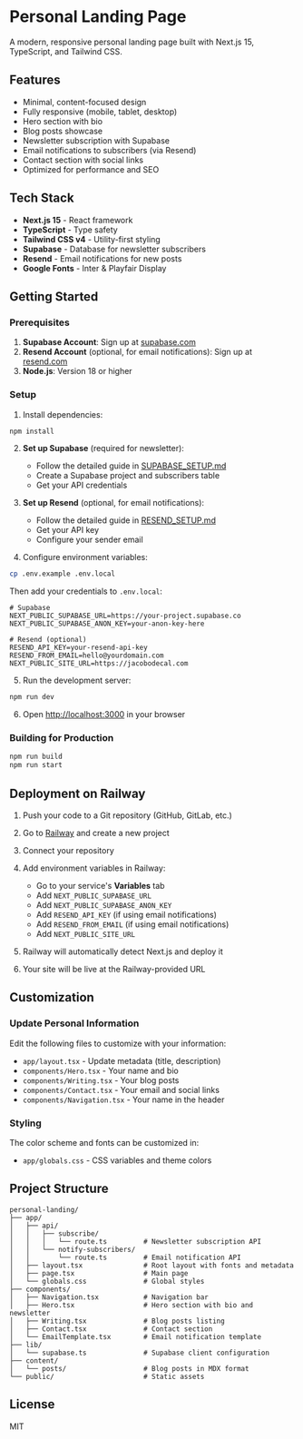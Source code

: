 # Personal Landing Page

A modern, responsive personal landing page built with Next.js 15, TypeScript, and Tailwind CSS.

## Features

- Minimal, content-focused design
- Fully responsive (mobile, tablet, desktop)
- Hero section with bio
- Blog posts showcase
- Newsletter subscription with Supabase
- Email notifications to subscribers (via Resend)
- Contact section with social links
- Optimized for performance and SEO

## Tech Stack

- **Next.js 15** - React framework
- **TypeScript** - Type safety
- **Tailwind CSS v4** - Utility-first styling
- **Supabase** - Database for newsletter subscribers
- **Resend** - Email notifications for new posts
- **Google Fonts** - Inter & Playfair Display

## Getting Started

### Prerequisites

1. **Supabase Account**: Sign up at [supabase.com](https://supabase.com)
2. **Resend Account** (optional, for email notifications): Sign up at [resend.com](https://resend.com)
3. **Node.js**: Version 18 or higher

### Setup

1. Install dependencies:
```bash
npm install
```

2. **Set up Supabase** (required for newsletter):
   - Follow the detailed guide in [SUPABASE_SETUP.md](./SUPABASE_SETUP.md)
   - Create a Supabase project and subscribers table
   - Get your API credentials

3. **Set up Resend** (optional, for email notifications):
   - Follow the detailed guide in [RESEND_SETUP.md](./RESEND_SETUP.md)
   - Get your API key
   - Configure your sender email

4. Configure environment variables:
```bash
cp .env.example .env.local
```

Then add your credentials to `.env.local`:
```env
# Supabase
NEXT_PUBLIC_SUPABASE_URL=https://your-project.supabase.co
NEXT_PUBLIC_SUPABASE_ANON_KEY=your-anon-key-here

# Resend (optional)
RESEND_API_KEY=your-resend-api-key
RESEND_FROM_EMAIL=hello@yourdomain.com
NEXT_PUBLIC_SITE_URL=https://jacobodecal.com
```

5. Run the development server:
```bash
npm run dev
```

6. Open [http://localhost:3000](http://localhost:3000) in your browser

### Building for Production

```bash
npm run build
npm run start
```

## Deployment on Railway

1. Push your code to a Git repository (GitHub, GitLab, etc.)

2. Go to [Railway](https://railway.app) and create a new project

3. Connect your repository

4. Add environment variables in Railway:
   - Go to your service's **Variables** tab
   - Add `NEXT_PUBLIC_SUPABASE_URL`
   - Add `NEXT_PUBLIC_SUPABASE_ANON_KEY`
   - Add `RESEND_API_KEY` (if using email notifications)
   - Add `RESEND_FROM_EMAIL` (if using email notifications)
   - Add `NEXT_PUBLIC_SITE_URL`

5. Railway will automatically detect Next.js and deploy it

6. Your site will be live at the Railway-provided URL

## Customization

### Update Personal Information

Edit the following files to customize with your information:

- `app/layout.tsx` - Update metadata (title, description)
- `components/Hero.tsx` - Your name and bio
- `components/Writing.tsx` - Your blog posts
- `components/Contact.tsx` - Your email and social links
- `components/Navigation.tsx` - Your name in the header

### Styling

The color scheme and fonts can be customized in:
- `app/globals.css` - CSS variables and theme colors

## Project Structure

```
personal-landing/
├── app/
│   ├── api/
│   │   ├── subscribe/
│   │   │   └── route.ts         # Newsletter subscription API
│   │   └── notify-subscribers/
│   │       └── route.ts         # Email notification API
│   ├── layout.tsx               # Root layout with fonts and metadata
│   ├── page.tsx                 # Main page
│   └── globals.css              # Global styles
├── components/
│   ├── Navigation.tsx           # Navigation bar
│   ├── Hero.tsx                 # Hero section with bio and newsletter
│   ├── Writing.tsx              # Blog posts listing
│   ├── Contact.tsx              # Contact section
│   └── EmailTemplate.tsx        # Email notification template
├── lib/
│   └── supabase.ts              # Supabase client configuration
├── content/
│   └── posts/                   # Blog posts in MDX format
└── public/                      # Static assets
```

## License

MIT
